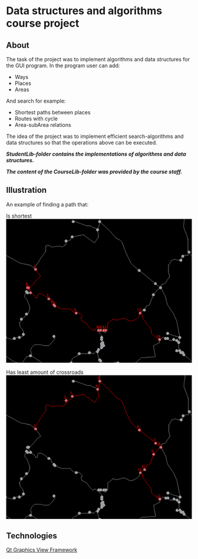 # Data structures and algorithms course project

## About
The task of the project was to implement algorithms and data structures
for the GUI program. In the program user can add:

- Ways
- Places
- Areas

And search for example:

- Shortest paths between places
- Routes with cycle
- Area-subArea relations

The idea of the project was to implement efficient search-algorithms
and data structures so that the operations above can be executed.

***StudentLib-folder contains the implementations of algorithms and data structures.*** 

***The content of the CourseLib-folder was provided by the course staff.***

## Illustration
An example of finding a path that:

Is shortest
    ![image](/Assets/ex1.PNG)

Has least amount of crossroads
    ![image](/Assets/ex2.PNG)

## Technologies
[Qt Graphics View Framework](https://doc.qt.io/qt-5/graphicsview.html)


